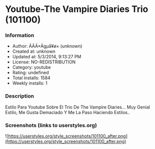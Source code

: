 # Youtube-The Vampire Diaries Trio (101100)

### Information
- Author: ÄÄÄ×Ägµå¥ø× (unknown)
- Created at: unknown
- Updated at: 5/3/2014, 9:13:27 PM
- License: NO-REDISTRIBUTION
- Category: youtube
- Rating: undefined
- Total installs: 1584
- Weekly installs: 1


### Description
Estilo Para Youtube Sobre El Trio De The Vampire Diaries...
Muy Genial Estilo, Me Gusta Demaciado Y Me La Paso Haciendo Estilos..


### Screenshots (links to userstyles.org)
![https://userstyles.org/style_screenshots/101100_after.png](https://userstyles.org/style_screenshots/101100_after.png)


